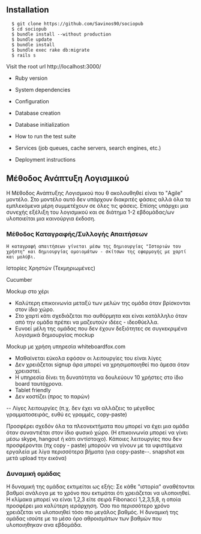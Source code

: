 ## Installation
```ShellSession  
  $ git clone https://github.com/Savinos90/sociopub  
  $ cd sociopub
  $ bundle install --without production
  $ bundle update
  $ bundle install
  $ bundle exec rake db:migrate
  $ rails s
```
Visit the root url http://localhost:3000/ 
* Ruby version

* System dependencies
  
* Configuration
  
* Database creation
  
* Database initialization

* How to run the test suite

* Services (job queues, cache servers, search engines, etc.)

* Deployment instructions

## Μέθοδος Ανάπτυξη Λογισμικού
Η Μέθοδος Ανάπτυξης Λογισμικού που θ ακολουθηθεί είναι το "Agile" μοντέλο. Στο μοντέλο αυτό δεν υπάρχουν διακριτές φάσεις αλλά όλα τα εμπλεκόμενα μέρη συμμετέχουν σε όλες τις φάσεις. Επίσης υπάρχει μια συνεχής εξέλιξη του λογισμικού και σε διάτημα 1-2 εβδομάδας/ων υλοποιείται μια καινούργια έκδοση.
<!-- γιατί όχι άλλα μοντέλα-->

### Μέθοδος Καταγραφής/Συλλογής Απαιτήσεων
    Η καταγραφή απαιτήσεων γίνεται μέσω της δημιουργίας "Ιστοριών του χρήστη" και δημιουργίας ομοιομάτων - σκίτσων της εφαρμογής με χαρτί και μολύβι.

Ιστορίες Χρηστών
(Τεκμηριωμένες)

Cucumber

    
Mockup στο χέρι
+ Καλύτερη επικοινωνία μεταξύ των μελών της ομάδα όταν βρίσκονται στον ίδιο χώρο.
+ Στο χαρτί κάτι σχεδιάζεται πιο αυθόρμητα και είναι κατάλληλο όταν από την ομάδα πρέπει να μαζευτούν ιδέες - ιδεοθύελλα.
+ Ευνοεί μέλη της ομάδας που δεν έχουν δεξιότητες σε συγκεκριμένα λογισμικά δημιουργίας mockup

Mockup με χρήση υπηρεσία whiteboardfox.com
+ Μαθαίνεται εύκολα εφόσον οι λειτουργίες του είναι λίγες
+ Δεν χρειάζεται signup άρα μπορεί να χρησιμοποιηθεί πιο άμεσα όταν χρειαστεί.
+ Η υπηρεσία δίνει τη δυνατότητα να δουλεύουν 10 χρήστες στο ίδιο board ταυτόχρονα.
+ Tablet friendly
+ Δεν κοστίζει (προς το παρών)

-- Λίγες λειτουργίες (π.χ. δεν έχει να αλλάζεις το μέγεθος γραμματοσειράς, ευθύ ες γραμμές, copy-paste)

Προσφέρει σχεδόν όλα τα πλεονεκτήματα που μπορεί να έχει μια ομάδα όταν συναντιέται στον ίδιο φυσικό χώρο. (Η επικοινωνία μπορεί να γίνει μέσω skype, hangout ή κάτι αντίστοιχο).
Κάποιες λειτουργίες που δεν προσφέρονται (πχ copy - paste) μπορούν να γίνουν με τα υφιστάμενα εργαλεία με λίγα περισσότερα βήματα (για copy-paste--. snapshot και μετά upload την εικόνα)

### Δυναμική ομάδας
Η δυναμική της ομάδας εκτιμείται ως εξής: Σε κάθε "ιστορία" αναθέτονται βαθμοί ανάλογα με το χρόνο που εκτιμάται ότι χρειάζεται να υλοποιηθεί. Η κλίμακα μπορεί να είναι 1,2,3 είτε σειρά Fibonacci 1,2,3,5,8, η οποία προσφέρει μια καλύτερη ιεράρχηση. Όσο πιο περισσότερο χρόνο χρειάζεται να υλοποιηθεί τόσο πιο μεγάλος βαθμός. Η δυναμική της ομάδας ισούτε με το μέσο όρο αθροισμάτων των βαθμών που υλοποιηθηκαν ανα εβδομάδα.


